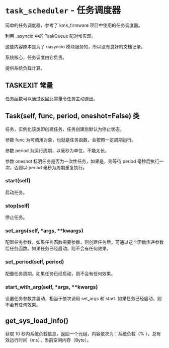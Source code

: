 # `task_scheduler` - 任务调度器

简单的任务调度器，参考了 kmk_firmware 项目中使用的任务调度器。

利用 _asyncio 中的 TaskQueue 配对堆实现。

这些内容原本是为了 uasyncio 模块服务的，所以没有良好的文档记录。

系统核心，任务调度由它负责。

提供系统负载计算。

## TASKEXIT 常量

任务函数可以通过返回此常量令任务主动退出。

## Task(self, func, period, oneshot=False) 类

任务，实例化该类即创建任务，任务创建后默认为停止状态。

参数 func 为可调用对象，也就是任务函数，会按照一定周期运行。

参数 period 为运行周期，以毫秒为单位，不能太长。

参数 oneshot 标明任务是否为一次性任务，如果是，则等待 period 毫秒后执行一次，否则以 period 毫秒为周期重复执行。

### start(self)

启动任务。

### stop(self)

停止任务。

### set_args(self, *args, **kwargs)

配置任务参数，如果任务函数需要参数，则创建任务后，可通过这个函数传递参数给任务函数。如果任务已经启动，则不会有任何效果。

### set_period(self, period)

配置任务周期。如果任务已经启动，则不会有任何效果。

### start_with_arg(self, *args, **kwargs)

设置任务参数并启动，相当于依次调用 set_args 和 start. 如果任务已经启动，则不会有任何效果。

## get_sys_load_info()

获取 10 秒内系统负载信息，返回一个元组，内容依次为：系统负载（% ），总有效运行时间（ms），当前空闲内存（Byte）。
